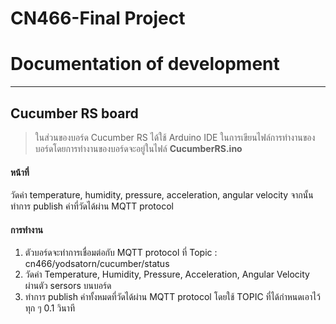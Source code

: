 # CN466-Final Project
# Documentation of development
---
## Cucumber RS board

>ในส่วนของบอร์ด Cucumber RS ได้ใช้ Arduino IDE ในการเขียนไฟล์การทำงานของบอร์ดโดยการทำงานของบอร์ดจะอยู่ในไฟล์ **CucumberRS.ino** 

#### หน้าที่

วัดค่า temperature, humidity, pressure, acceleration, angular velocity จากนั้นทำการ publish ค่าที่วัดได้ผ่าน MQTT protocol

#### การทำงาน

1. ตัวบอร์ดจะทำการเชื่อมต่อกับ MQTT protocol ที่  Topic : cn466/yodsatorn/cucumber/status
2. วัดค่า Temperature, Humidity, Pressure, Acceleration, Angular Velocity ผ่านตัว sersors บนบอร์ด
3. ทำการ publish ค่าทั้งหมดที่วัดได้ผ่าน MQTT protocol โดยใช้ TOPIC ที่ได้กำหนดเอาไว้ ทุก ๆ 0.1 วินาที

